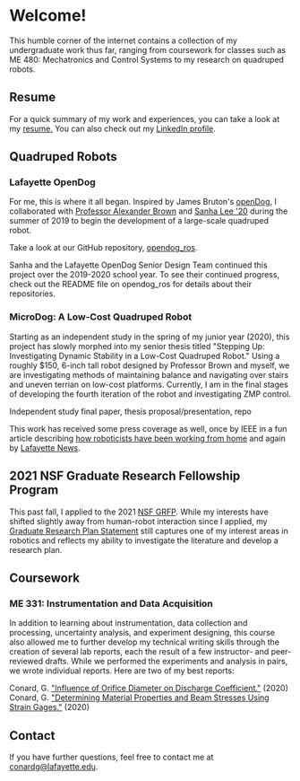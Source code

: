 # Welcome!

This humble corner of the internet contains a collection of my undergraduate work thus far, ranging from coursework for classes such as ME 480: Mechatronics and Control Systems to my research on quadruped robots. 

## Resume

For a quick summary of my work and experiences, you can take a look at my <a href="documents/Gabrielle-Conard-Resume.pdf" target="_blank">resume.</a> You can also check out my [LinkedIn profile](https://www.linkedin.com/in/gabrielle-conard/).

## Quadruped Robots

### Lafayette OpenDog

For me, this is where it all began. Inspired by James Bruton's [openDog](https://youtube.com/playlist?list=PLpwJoq86vov_PkA0bla0eiUTsCAPi_mZf), I collaborated with [Professor Alexander Brown](https://github.com/Alexanderallenbrown) and [Sanha Lee '20](https://github.com/sanhalee17) during the summer of 2019 to begin the development of a large-scale quadruped robot.

Take a look at our GitHub repository, [opendog_ros](https://github.com/G-Conard/opendog_ros).

Sanha and the Lafayette OpenDog Senior Design Team continued this project over the 2019-2020 school year. To see their continued progress, check out the README file on opendog_ros for details about their repositories.

### MicroDog: A Low-Cost Quadruped Robot

Starting as an independent study in the spring of my junior year (2020), this project has slowly morphed into my senior thesis titled "Stepping Up: Investigating Dynamic Stability in a Low-Cost Quadruped Robot." Using a roughly $150, 6-inch tall robot designed by Professor Brown and myself, we are investigating methods of maintaining balance and navigating over stairs and uneven terrian on low-cost platforms. Currently, I am in the final stages of developing the fourth iteration of the robot and investigating ZMP control.

Independent study final paper, thesis proposal/presentation, repo

This work has received some press coverage as well, once by IEEE in a fun article describing [how roboticists have been working from home](https://spectrum.ieee.org/automaton/robotics/home-robots/how-roboticists-and-robots-have-been-working-from-home) and again by [Lafayette News](https://news.lafayette.edu/2020/09/21/homegrown-robots/).

## 2021 NSF Graduate Research Fellowship Program

This past fall, I applied to the 2021 [NSF GRFP](https://www.nsfgrfp.org/). While my interests have shifted slightly away from human-robot interaction since I applied, my <a href="documents/Conard-NSF-GRFP-GraduateResearchPlan.pdf" target="_blank">Graduate Research Plan Statement</a> still captures one of my interest areas in robotics and reflects my ability to investigate the literature and develop a research plan. 

## Coursework
### ME 331: Instrumentation and Data Acquisition
In addition to learning about instrumentation, data collection and processing, uncertainty analysis, and experiment designing, this course also allowed me to further develop my technical writing skills through the creation of several lab reports, each the result of a few instructor- and peer-reviewed drafts. While we performed the experiments and analysis in pairs, we wrote individual reports. Here are two of my best reports:

Conard, G. <a href="documents/Conard-ME331-Lab4.pdf" target="_blank">"Influence of Orifice Diameter on Discharge Coefficient."</a> (2020)\
Conard, G. <a href="documents/Conard-ME331-Lab5-Strain-Gage-Report.pdf" target="_blank">"Determining Material Properties and Beam Stresses Using Strain Gages."</a> (2020)



## Contact

If you have further questions, feel free to contact me at conardg@lafayette.edu.
